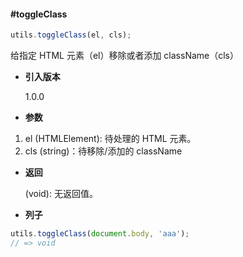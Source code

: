 #### #toggleClass

```javascript
utils.toggleClass(el, cls);
```

给指定 HTML 元素（el）移除或者添加 className（cls）

- **引入版本**

    1.0.0

- **参数**

1. el (HTMLElement): 待处理的 HTML 元素。
2. cls (string)：待移除/添加的 className

- **返回**

    (void): 无返回值。

- **列子**

```javascript
utils.toggleClass(document.body, 'aaa');
// => void
```
